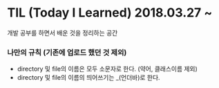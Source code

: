 # TIL (Today I Learned) 2018.03.27 ~
  개발 공부를 하면서 배운 것을 정리하는 공간  
  
### 나만의 규칙 (기존에 업로드 했던 것 제외)
- directory 및 file의 이름은 모두 소문자로 한다. (약어, 클래스이름 제외)
- directory 및 file의 이름의 띄어쓰기는 _(언더바)로 한다.
